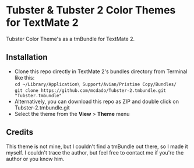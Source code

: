 # Tubster & Tubster 2 Color Themes for TextMate 2 #

Tubster Color Theme's as a tmBundle for TextMate 2.

## Installation ##

- Clone this repo directly in TextMate 2's bundles directory from Terminal like this:  
`cd ~/Library/Application\ Support/Avian/Pristine Copy/Bundles/`  
`git clone https://github.com/mcdado/Tubster-2.tmbundle.git "Tubster.tmbundle"`
- Alternatively, you can download this repo as ZIP and double click on Tubster-2.tmbundle.git  
- Select the theme from the **View** > **Theme** menu  

## Credits ##

This theme is not mine, but I couldn't find a tmBundle out there, so I made it myself. I couldn't trace the author, but feel free to contact me if you're the author or you know him.
